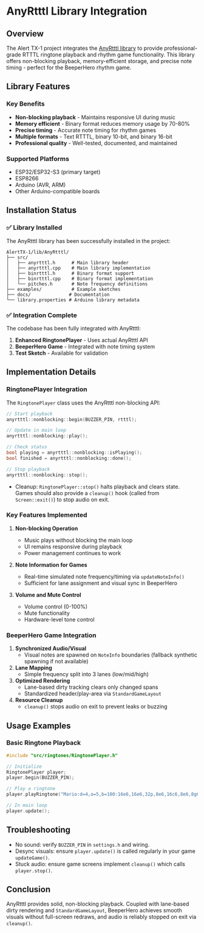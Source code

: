 # AnyRtttl Library Integration

## Overview

The Alert TX-1 project integrates the [AnyRtttl library](https://github.com/end2endzone/AnyRtttl) to provide professional-grade RTTTL ringtone playback and rhythm game functionality. This library offers non-blocking playback, memory-efficient storage, and precise note timing - perfect for the BeeperHero rhythm game.

## Library Features

### Key Benefits
- **Non-blocking playback** - Maintains responsive UI during music
- **Memory efficient** - Binary format reduces memory usage by 70-80%
- **Precise timing** - Accurate note timing for rhythm games
- **Multiple formats** - Text RTTTL, binary 10-bit, and binary 16-bit
- **Professional quality** - Well-tested, documented, and maintained

### Supported Platforms
- ESP32/ESP32-S3 (primary target)
- ESP8266
- Arduino (AVR, ARM)
- Other Arduino-compatible boards

## Installation Status

### ✅ Library Installed
The AnyRtttl library has been successfully installed in the project:
```
AlertTX-1/lib/AnyRtttl/
├── src/
│   ├── anyrtttl.h      # Main library header
│   ├── anyrtttl.cpp    # Main library implementation
│   ├── binrtttl.h      # Binary format support
│   ├── binrtttl.cpp    # Binary format implementation
│   └── pitches.h       # Note frequency definitions
├── examples/           # Example sketches
├── docs/              # Documentation
└── library.properties # Arduino library metadata
```

### ✅ Integration Complete
The codebase has been fully integrated with AnyRtttl:

1. **Enhanced RingtonePlayer** - Uses actual AnyRtttl API
2. **BeeperHero Game** - Integrated with note timing system
3. **Test Sketch** - Available for validation

## Implementation Details

### RingtonePlayer Integration

The `RingtonePlayer` class uses the AnyRtttl non-blocking API:

```cpp
// Start playback
anyrtttl::nonblocking::begin(BUZZER_PIN, rtttl);

// Update in main loop
anyrtttl::nonblocking::play();

// Check status
bool playing = anyrtttl::nonblocking::isPlaying();
bool finished = anyrtttl::nonblocking::done();

// Stop playback
anyrtttl::nonblocking::stop();
```

- Cleanup: `RingtonePlayer::stop()` halts playback and clears state. Games should also provide a `cleanup()` hook (called from `Screen::exit()`) to stop audio on exit.

### Key Features Implemented

1. **Non-blocking Operation**
   - Music plays without blocking the main loop
   - UI remains responsive during playback
   - Power management continues to work

2. **Note Information for Games**
   - Real-time simulated note frequency/timing via `updateNoteInfo()`
   - Sufficient for lane assignment and visual sync in BeeperHero

3. **Volume and Mute Control**
   - Volume control (0-100%)
   - Mute functionality
   - Hardware-level tone control

### BeeperHero Game Integration

1. **Synchronized Audio/Visual**
   - Visual notes are spawned on `NoteInfo` boundaries (fallback synthetic spawning if not available)
2. **Lane Mapping**
   - Simple frequency split into 3 lanes (low/mid/high)
3. **Optimized Rendering**
   - Lane-based dirty tracking clears only changed spans
   - Standardized header/play-area via `StandardGameLayout`
4. **Resource Cleanup**
   - `cleanup()` stops audio on exit to prevent leaks or buzzing

## Usage Examples

### Basic Ringtone Playback

```cpp
#include "src/ringtones/RingtonePlayer.h"

// Initialize
RingtonePlayer player;
player.begin(BUZZER_PIN);

// Play a ringtone
player.playRingtone("Mario:d=4,o=5,b=100:16e6,16e6,32p,8e6,16c6,8e6,8g6,8p,8g,8p");

// In main loop
player.update();
```

## Troubleshooting

- No sound: verify `BUZZER_PIN` in `settings.h` and wiring.
- Desync visuals: ensure `player.update()` is called regularly in your game `updateGame()`.
- Stuck audio: ensure game screens implement `cleanup()` which calls `player.stop()`.

## Conclusion

AnyRtttl provides solid, non-blocking playback. Coupled with lane-based dirty rendering and `StandardGameLayout`, BeeperHero achieves smooth visuals without full-screen redraws, and audio is reliably stopped on exit via `cleanup()`. 